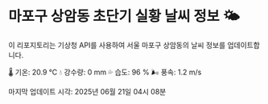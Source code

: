 
# 마포구 상암동 초단기 실황 날씨 정보 🌤️

이 리포지토리는 기상청 API를 사용하여 서울 마포구 상암동의 날씨 정보를 업데이트합니다. 

🌡️ 기온: 20.9 ℃
💧 강수량: 0 mm
💦 습도: 96 %
🌬️ 풍속: 1.2 m/s

마지막 업데이트 시각: 2025년 06월 21일 04시 08분    

